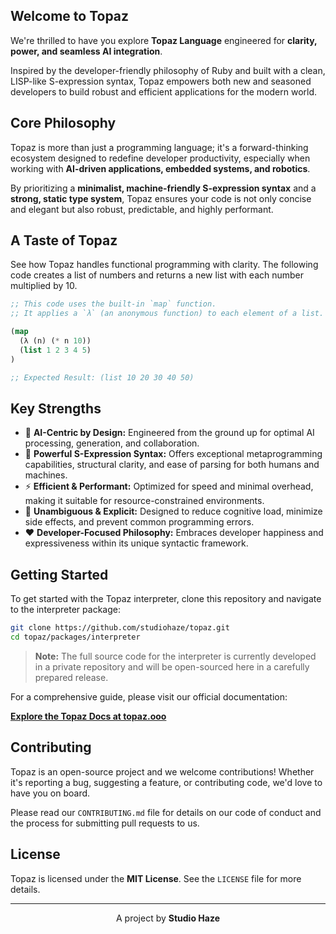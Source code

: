 ## Welcome to Topaz

We're thrilled to have you explore **Topaz Language** engineered for **clarity, power, and seamless AI integration**.

Inspired by the developer-friendly philosophy of Ruby and built with a clean, LISP-like S-expression syntax, Topaz empowers both new and seasoned developers to build robust and efficient applications for the modern world.

## Core Philosophy

Topaz is more than just a programming language; it's a forward-thinking ecosystem designed to redefine developer productivity, especially when working with **AI-driven applications, embedded systems, and robotics**.

By prioritizing a **minimalist, machine-friendly S-expression syntax** and a **strong, static type system**, Topaz ensures your code is not only concise and elegant but also robust, predictable, and highly performant.

## A Taste of Topaz

See how Topaz handles functional programming with clarity. The following code creates a list of numbers and returns a new list with each number multiplied by 10.

```lisp
;; This code uses the built-in `map` function.
;; It applies a `λ` (an anonymous function) to each element of a list.

(map
  (λ (n) (* n 10))
  (list 1 2 3 4 5)
)

;; Expected Result: (list 10 20 30 40 50)
```

## Key Strengths

-   🧠 **AI-Centric by Design:** Engineered from the ground up for optimal AI processing, generation, and collaboration.
-   💪 **Powerful S-Expression Syntax:** Offers exceptional metaprogramming capabilities, structural clarity, and ease of parsing for both humans and machines.
-   ⚡ **Efficient & Performant:** Optimized for speed and minimal overhead, making it suitable for resource-constrained environments.
-   💎 **Unambiguous & Explicit:** Designed to reduce cognitive load, minimize side effects, and prevent common programming errors.
-   ❤️ **Developer-Focused Philosophy:** Embraces developer happiness and expressiveness within its unique syntactic framework.

## Getting Started

To get started with the Topaz interpreter, clone this repository and navigate to the interpreter package:

```bash
git clone https://github.com/studiohaze/topaz.git
cd topaz/packages/interpreter
```

> **Note:** The full source code for the interpreter is currently developed in a private repository and will be open-sourced here in a carefully prepared release.

For a comprehensive guide, please visit our official documentation:

**[Explore the Topaz Docs at topaz.ooo](https://topaz.ooo)**

## Contributing

Topaz is an open-source project and we welcome contributions! Whether it's reporting a bug, suggesting a feature, or contributing code, we'd love to have you on board.

Please read our `CONTRIBUTING.md` file for details on our code of conduct and the process for submitting pull requests to us.

## License

Topaz is licensed under the **MIT License**. See the `LICENSE` file for more details.

---

<div align="center">
  <p>A project by <strong>Studio Haze</strong></p>
</div>
